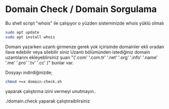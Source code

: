 # Domain Check / Domain Sorgulama

Bu shell script "whois" ile çalışıyor o yüzden sisteminizde whois yüklü olmalı
```bash
sudo apt update
sudo apt install whois
```
Domain yazarken uzantı girmenze gerek yok içirisinde domainler ekli oradan ilave edebilir veya silebilir siniz
Uzantı bölümünden istediğiniz domain uzantılarını ekleyeblirsiniz şuan "('.com' '.com.tr' '.net' '.org' '.info' '.name' '.me' '.pro' '.tv' '.cc' )"  bunlar var.

Dosyayı indirdiğinizde; 
```bash
chmod +=x domain-check.sh
```
yaparak çalıştırma izini vermeyi unutmayın..

./domain.check yaparak çalıştıraiblirsiniz 
